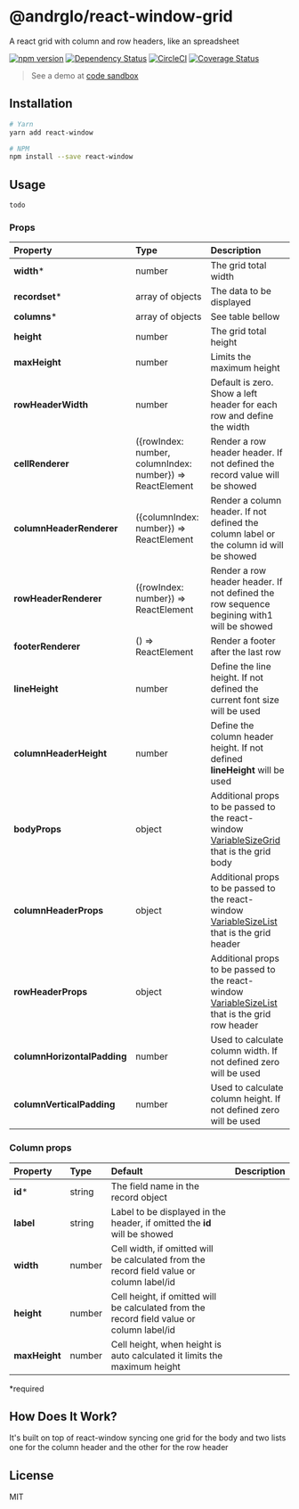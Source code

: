 # @andrglo/react-window-grid

A react grid with column and row headers, like an spreadsheet


 [![npm version](https://badge.fury.io/js/%40andrglo%2Freact-window-grid.svg)](https://badge.fury.io/js/%40andrglo%2Freact-window-grid) [![Dependency Status][daviddm-image]][daviddm-url] [![CircleCI](https://circleci.com/gh/andrglo/react-window-grid.svg?style=svg)](https://circleci.com/gh/andrglo/react-window-grid) [![Coverage Status](https://coveralls.io/repos/github/andrglo/react-window-grid/badge.svg?branch=master)](https://coveralls.io/github/andrglo/react-window-grid?branch=master)

> See a demo at [code sandbox](https://codesandbox.io/s/2vy5p9yqyj)

## Installation

```bash
# Yarn
yarn add react-window

# NPM
npm install --save react-window
```

## Usage

```
todo
```

### Props

| Property | Type | Description |
|:---|:---|:---|
| __width__* | number | The grid total width |
| __recordset__* | array of objects | The data to be displayed |
| __columns__* | array of objects | See table bellow |
| __height__ | number | The grid total height |
| __maxHeight__ | number | Limits the maximum height |
| __rowHeaderWidth__ | number | Default is zero. Show a left header for each row and define the width |
| __cellRenderer__ | ({rowIndex: number, columnIndex: number}) => ReactElement | Render a row header header. If not defined the record value will be showed |
| __columnHeaderRenderer__ | ({columnIndex: number}) => ReactElement | Render a column header.  If not defined the column label or the column id will be showed |
| __rowHeaderRenderer__ | ({rowIndex: number}) => ReactElement | Render a row header header. If not defined the row sequence begining with1 will be showed |
| __footerRenderer__ | () => ReactElement | Render a footer after the last row |
| __lineHeight__ | number | Define the line height. If not defined the current font size will be used|
| __columnHeaderHeight__ | number | Define the column header height. If not defined __lineHeight__ will be used|
| __bodyProps__ | object | Additional props to be passed to the react-window [VariableSizeGrid](https://react-window.now.sh/#/api/VariableSizeGrid) that is the grid body |
| __columnHeaderProps__ | object | Additional props to be passed to the react-window [VariableSizeList](https://react-window.now.sh/#/api/VariableSizeList) that is the grid header |
| __rowHeaderProps__ | object | Additional props to be passed to the react-window [VariableSizeList](https://react-window.now.sh/#/api/VariableSizeList) that is the grid row header |
| __columnHorizontalPadding__ | number | Used to calculate column width. If not defined zero will be used |
| __columnVerticalPadding__ | number | Used to calculate column height. If not defined zero will be used |

### Column props

| Property | Type | Default | Description |
|:---|:---|:---|:---|
| __id__* | string | The field name in the record object  |
| __label__ | string | Label to be displayed in the header, if omitted the __id__ will be showed  |
| __width__ | number | Cell width, if omitted will be calculated from the record field value or column label/id  |
| __height__ | number | Cell height, if omitted will be calculated from the record field value or column label/id  |
| __maxHeight__ | number | Cell height, when height is auto calculated it limits the maximum height |

*required

## How Does It Work?

It's built on top of react-window syncing one grid for the body and two lists one for the column header and the other for the row header

## License

MIT

[daviddm-image]: https://david-dm.org/andrglo/react-window-grid.svg
[daviddm-url]: https://david-dm.org/andrglo/react-window-grid

